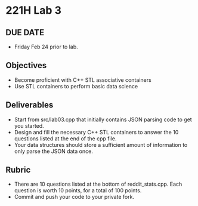 # 221H Lab 3

## DUE DATE
* Friday Feb 24 prior to lab.

## Objectives
* Become proficient with C++ STL associative containers
* Use STL containers to perform basic data science

## Deliverables
* Start from src/lab03.cpp that initially contains JSON parsing code to get you started.
* Design and fill the necessary C++ STL containers to answer the 10 questions listed at the end of the cpp file.
* Your data structures should store a sufficient amount of information to only parse the JSON data once.


## Rubric
* There are 10 questions listed at the bottom of reddit_stats.cpp.   Each question is worth 10 points, for a total of 100 points.
* Commit and push your code to your private fork.
